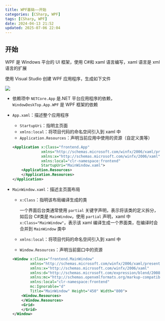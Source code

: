```yaml
---
title: WPF基础——开始
categories: [CSharp, WPF]
tags: [CSharp, WPF]
date: 2024-04-13 21:52
updated: 2025-07-06 22:04
---
```

## 开始

WPF 是 Windows 平台的 UI 框架，使用 C#和 xaml 语言编写，xaml 语言是 xml 语言的扩展

使用 Visual Studio 创建 WPF 应用程序，生成如下文件

![](wpf-开始-1751810565740.png)

- 依赖项中 `NETCore.App` 是.NET 平台应用程序的依赖，`WindowDeskTop.App.WPF` 是 WPF 框架的依赖

- `App.xaml`：描述整个应用程序

    - `StartupUri`：指明主页面
    - `xmlns:local`：将项目代码的命名空间引入到 xaml 中
    - `Application.Resources`：声明当前应用中使用的资源（自定义类等）

    ```xml
    <Application x:Class="frontend.App"
                 xmlns="http://schemas.microsoft.com/winfx/2006/xaml/presentation"
                 xmlns:x="http://schemas.microsoft.com/winfx/2006/xaml"
                 xmlns:local="clr-namespace:frontend"
                 StartupUri="MainWindow.xaml">
        <Application.Resources> 
        </Application.Resources>
    </Application>
    ```

- `MainWindow.xaml`：描述主页面布局

    - `x:Class`：指明该布局编译生成的类

        一个界面后台类通常使用 `partial` 关键字声明，表示将该类的定义拆分，如后台 C#类是 `MainWindow`，使用 `partial` 声明，xaml 中 `x:Class="MainWindow"`，表示该 xaml 编译生成一个界面类，在编译时会合并到 `MainWindow` 类中

    - `xmlns:local`：将项目代码的命名空间引入到 xaml 中

    - `Window.Resources`：声明当前窗口中的资源

    ``` xml
    <Window x:Class="frontend.MainWindow"
            xmlns="http://schemas.microsoft.com/winfx/2006/xaml/presentation"
            xmlns:x="http://schemas.microsoft.com/winfx/2006/xaml"
            xmlns:d="http://schemas.microsoft.com/expression/blend/2008"
            xmlns:mc="http://schemas.openxmlformats.org/markup-compatibility/2006"
            xmlns:local="clr-namespace:frontend"
            mc:Ignorable="d"
            Title="MainWindow" Height="450" Width="800">
        <Window.Resources>
        </Window.Resources>
        <Grid>
        </Grid>
    </Window>
    ```
